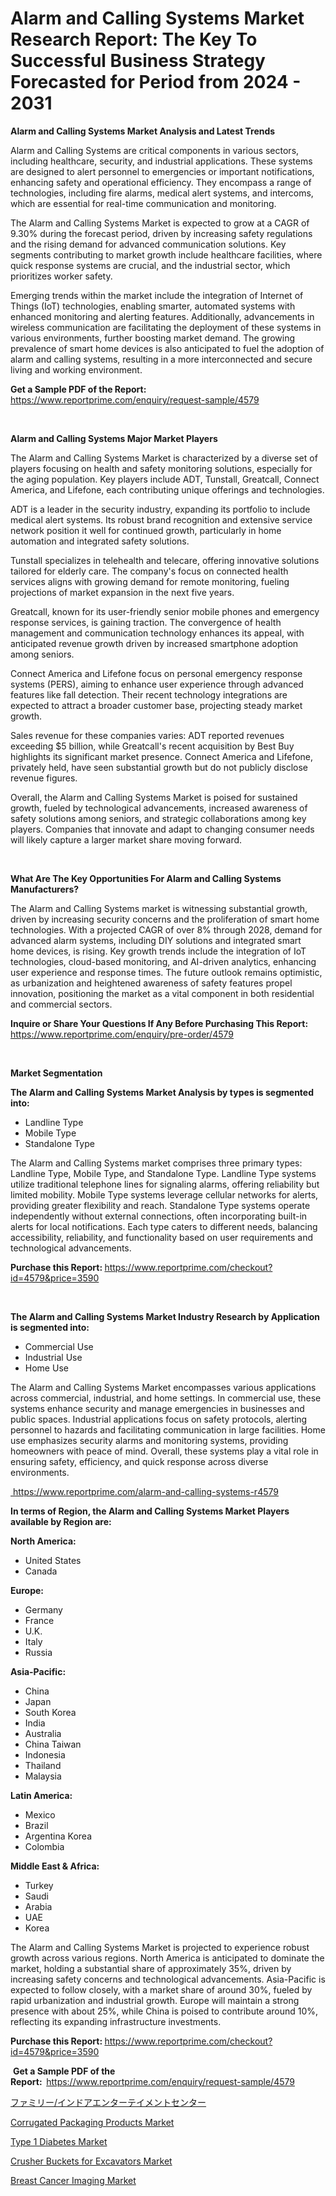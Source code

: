 <p><h1>Alarm and Calling Systems Market Research Report: The Key To Successful Business Strategy Forecasted for Period from 2024 - 2031</h1></p><p><strong>Alarm and Calling Systems Market Analysis and Latest Trends</strong></p>
<p><p>Alarm and Calling Systems are critical components in various sectors, including healthcare, security, and industrial applications. These systems are designed to alert personnel to emergencies or important notifications, enhancing safety and operational efficiency. They encompass a range of technologies, including fire alarms, medical alert systems, and intercoms, which are essential for real-time communication and monitoring.</p><p>The Alarm and Calling Systems Market is expected to grow at a CAGR of 9.30% during the forecast period, driven by increasing safety regulations and the rising demand for advanced communication solutions. Key segments contributing to market growth include healthcare facilities, where quick response systems are crucial, and the industrial sector, which prioritizes worker safety. </p><p>Emerging trends within the market include the integration of Internet of Things (IoT) technologies, enabling smarter, automated systems with enhanced monitoring and alerting features. Additionally, advancements in wireless communication are facilitating the deployment of these systems in various environments, further boosting market demand. The growing prevalence of smart home devices is also anticipated to fuel the adoption of alarm and calling systems, resulting in a more interconnected and secure living and working environment.</p></p>
<p><strong>Get a Sample PDF of the Report:&nbsp;</strong> <a href="https://www.reportprime.com/enquiry/request-sample/4579">https://www.reportprime.com/enquiry/request-sample/4579</a></p>
<p>&nbsp;</p>
<p><strong>Alarm and Calling Systems Major Market Players</strong></p>
<p><p>The Alarm and Calling Systems Market is characterized by a diverse set of players focusing on health and safety monitoring solutions, especially for the aging population. Key players include ADT, Tunstall, Greatcall, Connect America, and Lifefone, each contributing unique offerings and technologies.</p><p>ADT is a leader in the security industry, expanding its portfolio to include medical alert systems. Its robust brand recognition and extensive service network position it well for continued growth, particularly in home automation and integrated safety solutions.</p><p>Tunstall specializes in telehealth and telecare, offering innovative solutions tailored for elderly care. The company's focus on connected health services aligns with growing demand for remote monitoring, fueling projections of market expansion in the next five years.</p><p>Greatcall, known for its user-friendly senior mobile phones and emergency response services, is gaining traction. The convergence of health management and communication technology enhances its appeal, with anticipated revenue growth driven by increased smartphone adoption among seniors.</p><p>Connect America and Lifefone focus on personal emergency response systems (PERS), aiming to enhance user experience through advanced features like fall detection. Their recent technology integrations are expected to attract a broader customer base, projecting steady market growth.</p><p>Sales revenue for these companies varies: ADT reported revenues exceeding $5 billion, while Greatcall's recent acquisition by Best Buy highlights its significant market presence. Connect America and Lifefone, privately held, have seen substantial growth but do not publicly disclose revenue figures.</p><p>Overall, the Alarm and Calling Systems Market is poised for sustained growth, fueled by technological advancements, increased awareness of safety solutions among seniors, and strategic collaborations among key players. Companies that innovate and adapt to changing consumer needs will likely capture a larger market share moving forward.</p></p>
<p>&nbsp;</p>
<p><strong>What Are The Key Opportunities For Alarm and Calling Systems Manufacturers?</strong></p>
<p><p>The Alarm and Calling Systems market is witnessing substantial growth, driven by increasing security concerns and the proliferation of smart home technologies. With a projected CAGR of over 8% through 2028, demand for advanced alarm systems, including DIY solutions and integrated smart home devices, is rising. Key growth trends include the integration of IoT technologies, cloud-based monitoring, and AI-driven analytics, enhancing user experience and response times. The future outlook remains optimistic, as urbanization and heightened awareness of safety features propel innovation, positioning the market as a vital component in both residential and commercial sectors.</p></p>
<p><strong>Inquire or Share Your Questions If Any Before Purchasing This Report:</strong> <a href="https://www.reportprime.com/enquiry/pre-order/4579">https://www.reportprime.com/enquiry/pre-order/4579</a></p>
<p>&nbsp;</p>
<p><strong>Market Segmentation</strong></p>
<p><strong>The Alarm and Calling Systems Market Analysis by types is segmented into:</strong></p>
<p><ul><li>Landline Type</li><li>Mobile Type</li><li>Standalone Type</li></ul></p>
<p><p>The Alarm and Calling Systems market comprises three primary types: Landline Type, Mobile Type, and Standalone Type. Landline Type systems utilize traditional telephone lines for signaling alarms, offering reliability but limited mobility. Mobile Type systems leverage cellular networks for alerts, providing greater flexibility and reach. Standalone Type systems operate independently without external connections, often incorporating built-in alerts for local notifications. Each type caters to different needs, balancing accessibility, reliability, and functionality based on user requirements and technological advancements.</p></p>
<p><strong>Purchase this Report:&nbsp;</strong><a href="https://www.reportprime.com/checkout?id=4579&price=3590">https://www.reportprime.com/checkout?id=4579&price=3590</a></p>
<p>&nbsp;</p>
<p><strong>The Alarm and Calling Systems Market Industry Research by Application is segmented into:</strong></p>
<p><ul><li>Commercial Use</li><li>Industrial Use</li><li>Home Use</li></ul></p>
<p><p>The Alarm and Calling Systems Market encompasses various applications across commercial, industrial, and home settings. In commercial use, these systems enhance security and manage emergencies in businesses and public spaces. Industrial applications focus on safety protocols, alerting personnel to hazards and facilitating communication in large facilities. Home use emphasizes security alarms and monitoring systems, providing homeowners with peace of mind. Overall, these systems play a vital role in ensuring safety, efficiency, and quick response across diverse environments.</p></p>
<p><a href="https://www.reportprime.com/alarm-and-calling-systems-r4579">&nbsp;https://www.reportprime.com/alarm-and-calling-systems-r4579</a></p>
<p><strong>In terms of Region, the Alarm and Calling Systems Market Players available by Region are:</strong></p>
<p>
    <p> <strong> North America: </strong>
        <ul>
            <li>United States</li>
            <li>Canada</li>
        </ul>
        </p> 
    <p> <strong> Europe: </strong>
        <ul>
            <li>Germany</li>
            <li>France</li>
            <li>U.K.</li>
            <li>Italy</li>
            <li>Russia</li>
        </ul>
        </p> 
    <p> <strong> Asia-Pacific: </strong>
        <ul>
            <li>China</li>
            <li>Japan</li>
            <li>South Korea</li>
            <li>India</li>
            <li>Australia</li>
            <li>China Taiwan</li>
            <li>Indonesia</li>
            <li>Thailand</li>
            <li>Malaysia</li>
        </ul>
        </p> 
    <p> <strong> Latin America: </strong>
        <ul>
            <li>Mexico</li>
            <li>Brazil</li>
            <li>Argentina Korea</li>
            <li>Colombia</li>
        </ul>
        </p> 
    <p> <strong> Middle East & Africa: </strong>
        <ul>
            <li>Turkey</li>
            <li>Saudi</li>
            <li>Arabia</li>
            <li>UAE</li>
            <li>Korea</li>
        </ul>
    </p>
    </p>
<p><p>The Alarm and Calling Systems Market is projected to experience robust growth across various regions. North America is anticipated to dominate the market, holding a substantial share of approximately 35%, driven by increasing safety concerns and technological advancements. Asia-Pacific is expected to follow closely, with a market share of around 30%, fueled by rapid urbanization and industrial growth. Europe will maintain a strong presence with about 25%, while China is poised to contribute around 10%, reflecting its expanding infrastructure investments.</p></p>
<p><strong>Purchase this Report: </strong><a href="https://www.reportprime.com/checkout?id=4579&price=3590">https://www.reportprime.com/checkout?id=4579&price=3590</a></p>
<p>&nbsp;<strong>Get a Sample PDF of the Report:&nbsp;&nbsp;</strong><a href="https://www.reportprime.com/enquiry/request-sample/4579">https://www.reportprime.com/enquiry/request-sample/4579</a></p>
<p><strong></strong></p>
<p><p><a href="https://medium.com/@olyy49keyt/family-indoor-entertainment-centres-f8f65ec53ffd">ファミリー/インドアエンターテイメントセンター</a></p><p><a href="https://issuu.com/reportprime-2/docs/corrugated-packaging-products-marke_d545fec4f3dcf3">Corrugated Packaging Products Market</a></p><p><a href="https://medium.com/@max.hudson54565/the-type-1-diabetes-market-is-anticipated-to-experience-significant-growth-with-a-projected-cagr-4f5e8618bd3c">Type 1 Diabetes Market</a></p><p><a href="https://www.linkedin.com/pulse/crusher-buckets-excavators-market-size-share-trends-analysis-report-jutte?trackingId=9SqTKZqkSEOAerI2sPfV6Q%3D%3D">Crusher Buckets for Excavators Market</a></p><p><a href="https://medium.com/@max.hudson54565/what-is-breast-cancer-imaging-market-8448f0f75d5e">Breast Cancer Imaging Market</a></p></p>